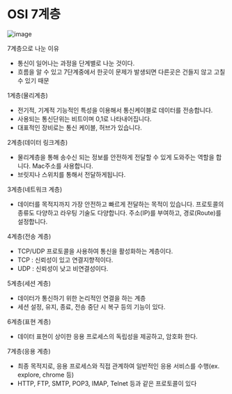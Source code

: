 # OSI 7계층

![image](https://github.com/yoodonghoon/Memory/assets/145320150/3d631569-e65f-43d1-8238-d95acd3ddc29)

7계층으로 나눈 이유
- 통신이 일어나는 과정을 단계별로 나눈 것이다.
- 흐름을 알 수 있고 7단계중에서 한곳이 문제가 발생되면 다른곳은 건들지 않고 고칠 수 있기 때문

1계층(물리계층)
- 전기적, 기계적 기능적인 특성을 이용해서 통신케이블로 데이터를 전송합니다.
- 사용되는 통신단위는 비트이며 0,1로 나타내어집니다.
- 대표적인 장비로는 통신 케이블, 허브가 있습니다.

2계층(데이터 링크계층)
- 물리계층을 통해 송수신 되는 정보를 안전하게 전달할 수 있게 도와주는 역할을 합니다. Mac주소를 사용합니다.
- 브릿지나 스위치를 통해서 전달하게됩니다.

3계층(네트워크 계층)
- 데이터를 목적지까지 가장 안전하고 빠르게 전달하는 목적이 있습니다. 프로토콜의 종류도 다양하고 라우팅 기술도 다양합니다.
  주소(IP)를 부여하고, 경로(Route)를 설정합니다.
  
4계층(전송 계층)
- TCP/UDP 프로토콜을 사용하여 통신을 활성화하는 계층이다.
- TCP : 신뢰성이 있고 연결지향적이다.
- UDP : 신뢰성이 낮고 비연결성이다.

5계층(세션 계층)
- 데이터가 통신하기 위한 논리적인 연결을 하는 계층
- 세션 설정, 유지, 종료, 전송 중단 시 복구 등의 기능이 있다.

6계층(표현 계층)
- 데이터 표현이 상이한 응용 프로세스의 독립성을 제공하고, 암호화 한다.

7계층(응용 계층)
- 최종 목적지로, 응용 프로세스와 직접 관계하여 일반적인 응용 서비스를 수행(ex. explore, chrome 등)
- HTTP, FTP, SMTP, POP3, IMAP, Telnet 등과 같은 프로토콜이 있다
